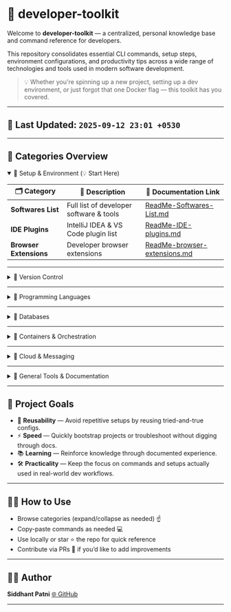 # 🚀 developer-toolkit

Welcome to **developer-toolkit** — a centralized, personal knowledge base and command reference for developers.

This repository consolidates essential CLI commands, setup steps, environment configurations, and productivity tips across a wide range of technologies and tools used in modern software development.

> 💡 Whether you're spinning up a new project, setting up a dev environment, or just forgot that one Docker flag — this toolkit has you covered.

---

## 📅 Last Updated: `2025-09-12 23:01 +0530`

---

## 📁 Categories Overview

<details open>
<summary>🔹 Setup & Environment (💡 Start Here)</summary>

| 🗂️ Category            | 📄 Description                          | 🔗 Documentation Link                                                |
| ---------------------- | --------------------------------------- | -------------------------------------------------------------------- |
| **Softwares List**     | Full list of developer software & tools | [ReadMe-Softwares-List.md](./Setup/ReadMe-Softwares-List.md)         |
| **IDE Plugins**        | IntelliJ IDEA & VS Code plugin list     | [ReadMe-IDE-plugins.md](./Setup/ReadMe-IDE-plugins.md)               |
| **Browser Extensions** | Developer browser extensions            | [ReadMe-browser-extensions.md](./Setup/ReadMe-browser-extensions.md) |

</details>

---

<details>
<summary>🔹 Version Control</summary>

| 🗂️ Category          | 📄 Description                                              | 🔗 Documentation Link                                      |
| -------------------- | ----------------------------------------------------------- | ---------------------------------------------------------- |
| **Git**              | Version control basics, setup, shortcuts, and CLI usage     | [git-commands.md](./Git/git-commands.md)                   |
| **GitHub CLI**       | Manage repos, issues, PRs directly from the terminal        | [github-cli.md](./Git/github-cli.md)                       |
| **GitHub Flow**      | Simple workflow with main + feature branches                | [github-best-practices.md](./Git/github-best-practices.md) |
| **Git Hooks**        | Automate tasks on commit, push, or merge (pre-commit, etc.) | [git-hooks.md](./Git/git-hooks.md)                         |
| **GitHub Workflows** | CI/CD, automation, linting, releases with GitHub Actions    | [github-workflows.md](./Git/github-workflows.md)           |

</details>

---

<details>
<summary>🔹 Programming Languages</summary>

| 🗂️ Category | 📄 Description                                     | 🔗 Documentation Link                                             |
| ----------- | -------------------------------------------------- | ----------------------------------------------------------------- |
| **Java**    | Java CLI usage, builds, and environment setup      | [java-commands-windows.md](./Java/java-commands-windows.md)       |
| **Python**  | Virtual environments, pip, and commands for Python | [python-commands-windows.md](./Python/python-commands-windows.md) |
| **React**   | React CLI commands, tooling setup, and tips        | [react-commands.md](./React/react-commands.md)                    |

</details>

---

<details>
<summary>🔹 Databases</summary>

| 🗂️ Category    | 📄 Description                                 | 🔗 Documentation Link                                                                                                                                              |
| -------------- | ---------------------------------------------- | ------------------------------------------------------------------------------------------------------------------------------------------------------------------ |
| **PostgreSQL** | PgAdmin setup, DB commands, and best practices | [PgAdmin](https://www.pgadmin.org/download/) (external)                                                                                                            |
| **MongoDB**    | Common commands, queries, and setup (Windows)  | [README-MongoDB-Commands-Windows.md](./MongoDB/README-MongoDB-Commands-Windows.md)<br>[README-MongoDB-Setup-Windows.md](./MongoDB/README-MongoDB-Setup-Windows.md) |

</details>

---

<details>
<summary>🔹 Containers & Orchestration</summary>

| 🗂️ Category    | 📄 Description                                                              | 🔗 Documentation Link                                                         |
| -------------- | --------------------------------------------------------------------------- | ----------------------------------------------------------------------------- |
| **Docker**     | Commands, setup, Dockerfile basics                                          | [docker-commands.md](./Docker/docker-commands.md)                             |
| **Docker**     | Full Windows installation & container management guide                      | [README-Docker-Windows.md](./Docker/README-Docker-Windows.md)                 |
| **Kubernetes** | Kubectl usage, Minikube commands, deployments, services, cluster management | [kubernetes-commands.md](./Kubernetes/kubernetes-commands.md)                 |
| **Kubernetes** | Full Windows guide for Minikube setup & cluster management                  | [README-K8S-Minikube-Windows.md](./Kubernetes/README-K8S-Minikube-Windows.md) |

</details>

---

<details>
<summary>🔹 Cloud & Messaging</summary>

| 🗂️ Category      | 📄 Description                                                    | 🔗 Documentation Link                                                     |
| ---------------- | ----------------------------------------------------------------- | ------------------------------------------------------------------------- |
| **AWS Kinesis**  | LocalStack-based Kinesis setup, CLI commands, and troubleshooting | [kinesis-commands.md](./AWS/Kinesis/kinesis-commands.md)                  |
| **AWS SQS**      | LocalStack-based SQS setup, CLI commands, and troubleshooting     | [sqs-commands.md](./AWS/SQS/sqs-commands.md)                              |
| **Apache Kafka** | Kafka setup (Windows), topic mgmt, producers/consumers, debugging | [kafka-command-windows.md](./AWS/Apache%20Kafka/kafka-command-windows.md) |

</details>

---

<details>
<summary>🔹 General Tools & Documentation</summary>

| 🗂️ Category       | 📄 Description                           | 🔗 Documentation Link                                                                      |
| ----------------- | ---------------------------------------- | ------------------------------------------------------------------------------------------ |
| **General Tools** | Terminal tips, VS Code setup, utilities  | [windows-terminal-commands.md](./General%20Tools/windows-terminal-commands.md)             |
| **Documentation** | References, best practices, setup guides | [official-documentation-reference.md](./Documentation/official-documentation-reference.md) |

</details>

---

## 🎯 Project Goals

- 🔁 **Reusability** — Avoid repetitive setups by reusing tried-and-true configs.
- ⚡ **Speed** — Quickly bootstrap projects or troubleshoot without digging through docs.
- 📚 **Learning** — Reinforce knowledge through documented experience.
- 🛠️ **Practicality** — Keep the focus on commands and setups actually used in real-world dev workflows.

---

## 🙋‍♂️ How to Use

- Browse categories (expand/collapse as needed) ☝️
- Copy-paste commands as needed 💻
- Use locally or star ⭐ the repo for quick reference
- Contribute via PRs 🔧 if you’d like to add improvements

---

## 🧑‍💻 Author

**Siddhant Patni**
[🌐 GitHub](https://github.com/siddhantpatni0407)

---
